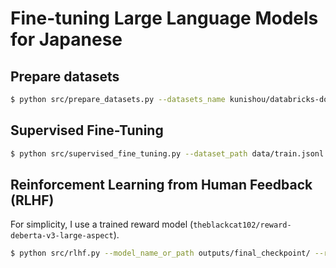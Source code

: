 # Fine-tuning Large Language Models for Japanese


## Prepare datasets

```bash
$ python src/prepare_datasets.py --datasets_name kunishou/databricks-dolly-15k-ja --train_size 0.8 --save_path data/
```


## Supervised Fine-Tuning

```bash
$ python src/supervised_fine_tuning.py --dataset_path data/train.jsonl --base_model_name cyberagent/open-calm-7b --output_path outputs/
```


## Reinforcement Learning from Human Feedback (RLHF)
For simplicity, I use a trained reward model (`theblackcat102/reward-deberta-v3-large-aspect`).

```bash
$ python src/rlhf.py --model_name_or_path outputs/final_checkpoint/ --reward_model_name_or_path theblackcat102/reward-deberta-v3-large-aspect --dataset_path data/eval.jsonl --num_epochs 5 --output_dir outputs/rlhf
```
